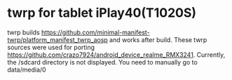 # twrp for tablet iPlay40(T1020S)
twrp builds https://github.com/minimal-manifest-twrp/platform_manifest_twrp_aosp and works after build.
These twrp sources were used for porting https://github.com/crazo7924/android_device_realme_RMX3241.
Currently, the /sdcard directory is not displayed. You need to manually go to data/media/0
